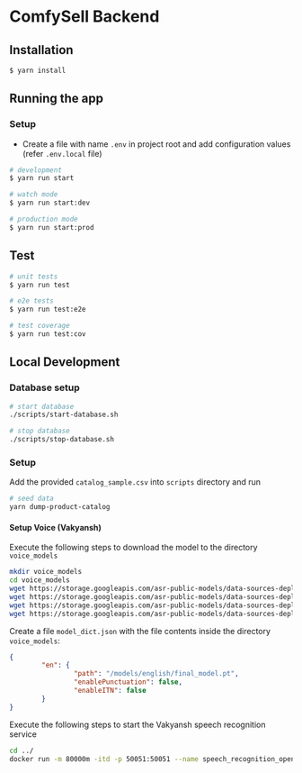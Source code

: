 # ComfySell Backend

## Installation

```bash
$ yarn install
```

## Running the app

### Setup
- Create a file with name `.env` in project root and add configuration values (refer `.env.local` file)

```bash
# development
$ yarn run start

# watch mode
$ yarn run start:dev

# production mode
$ yarn run start:prod
```

## Test

```bash
# unit tests
$ yarn run test

# e2e tests
$ yarn run test:e2e

# test coverage
$ yarn run test:cov
```

## Local Development
### Database setup
```bash
# start database
./scripts/start-database.sh

# stop database
./scripts/stop-database.sh
```

### Setup
Add the provided `catalog_sample.csv` into `scripts` directory and run
```bash
# seed data
yarn dump-product-catalog
```

#### Setup Voice (Vakyansh)
Execute the following steps to download the model to the directory `voice_models`
```bash
mkdir voice_models
cd voice_models
wget https://storage.googleapis.com/asr-public-models/data-sources-deployment/indian_english/dict.ltr.txt
wget https://storage.googleapis.com/asr-public-models/data-sources-deployment/indian_english/final_model.pt
wget https://storage.googleapis.com/asr-public-models/data-sources-deployment/indian_english/lexicon.lst
wget https://storage.googleapis.com/asr-public-models/data-sources-deployment/indian_english/lm.binary
```

Create a file `model_dict.json` with the file contents inside the directory `voice_models`:
```json
{
        "en": {
                "path": "/models/english/final_model.pt",
                "enablePunctuation": false,
                "enableITN": false
        }
}
```

Execute the following steps to start the Vakyansh speech recognition service
```bash
cd ../
docker run -m 80000m -itd -p 50051:50051 --name speech_recognition_open_api -v $(pwd)/voice_models:/opt/speech_recognition_open_api/deployed_models/ gcr.io/ekstepspeechrecognition/speech_recognition_model_api:3.0.4
```
